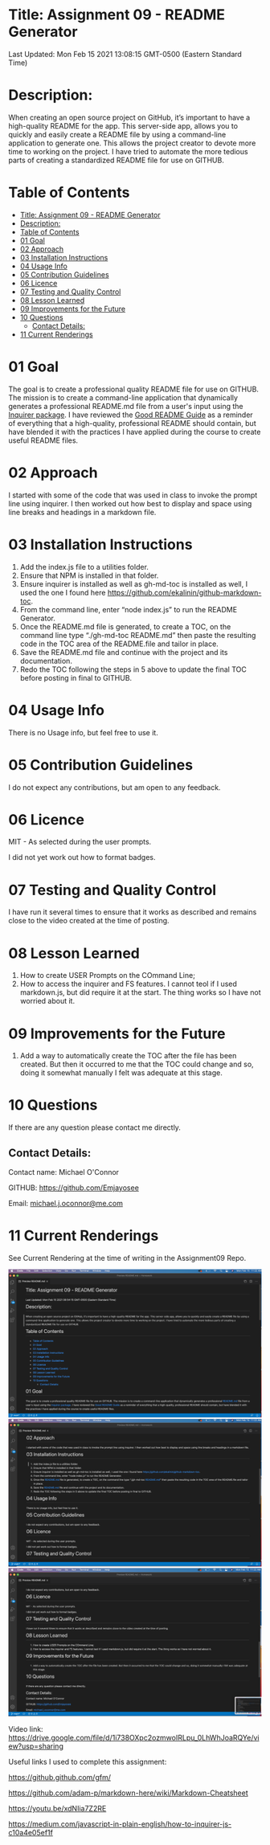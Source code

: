 # Title: Assignment 09 - README Generator

Last Updated: Mon Feb 15 2021 13:08:15 GMT-0500 (Eastern Standard Time) 

# Description: 

When creating an open source project on GitHub, it’s important to have a high-quality README for the app.  This server-side app, allows you to  quickly and easily create a README file by using a command-line application to generate one. This allows the project creator to devote more time to working on the project.  I have tried to automate the more tedious parts of creating a standardized README file for use on GITHUB.

# Table of Contents

   * [Title: Assignment 09 - README Generator](#title-assignment-09---readme-generator)
   * [Description:](#description)
   * [Table of Contents](#table-of-contents)
   * [01 Goal](#01-goal)
   * [02 Approach](#02-approach)
   * [03 Installation Instructions](#03-installation-instructions)
   * [04 Usage Info](#04-usage-info)
   * [05 Contribution Guidelines](#05-contribution-guidelines)
   * [06 Licence](#06-licence)
   * [07 Testing and Quality Control](#07-testing-and-quality-control)
   * [08 Lesson Learned](#08-lesson-learned)
   * [09 Improvements for the Future](#09-improvements-for-the-future)
   * [10 Questions](#10-questions)
      * [Contact Details:](#contact-details)
   * [11 Current Renderings](#11-current-renderings)

# 01 Goal 

The goal is to create a professional quality README file for use on GITHUB.  The mission is to create a command-line application that dynamically generates a professional README.md file from a user's input using the [Inquirer package](https://www.npmjs.com/package/inquirer). I have reviewed the [Good README Guide](../../01-HTML-Git-CSS/04-Important/Good-README-Guide/README.md) as a reminder of everything that a high-quality, professional README should contain, but have blended it with the practices I have applied during the course to create useful README files.  

# 02 Approach 

I started with some of the code that was used in class to invoke the prompt line using inquirer.  I then worked out how best to display and space using line breaks and headings in a markdown file.

# 03 Installation Instructions 

1. Add the index.js file to a utilities folder.
2. Ensure that NPM is installed in that folder.
3. Ensure inquirer is installed as well as gh-md-toc is installed as well, I used the one I found here https://github.com/ekalinin/github-markdown-toc.
4. From the command line, enter “node index.js” to run the README Generator.
5. Once the README.md file is generated, to create a TOC, on the command line type “./gh-md-toc README.md” then paste the resulting code in the TOC area of the README.file and tailor in place.
6. Save the README.md file and continue with the project and its documentation.
7. Redo the TOC following the steps in 5 above to update the final TOC before posting in final to GITHUB.

# 04 Usage Info 

There is no Usage info, but feel free to use it.

# 05 Contribution Guidelines 

I do not expect any contributions, but am open to any feedback.

# 06 Licence 

 MIT - As selected during the user prompts.

I did not yet work out how to format badges.

# 07 Testing and Quality Control 

I have run it several times to ensure that it works as described and remains close to the video created at the time of posting.

# 08 Lesson Learned 

1. How to create USER Prompts on the COmmand Line;
2. How to access the inquirer and FS features.  I cannot teol if I used markdown.js, but did require it at the start.  The thing works so I have not worried about it.

# 09 Improvements for the Future 

1. Add a way to automatically create the TOC after the file has been created. But then it occurred to me that the TOC could change and so, doing it somewhat manually I felt was adequate at this stage.

# 10 Questions 

If there are any question please contact me directly. 

## Contact Details: 

Contact name: Michael O'Connor 

GITHUB: https://github.com/Emjayosee 

Email: michael.j.oconnor@me.com

# 11 Current Renderings

See Current Rendering at the time of writing in the Assignment09 Repo. 

![alt text](Assets/README_SCREENSHOT1.png)
![alt text](Assets/README_SCREENSHOT2.png)
![alt text](Assets/README_SCREENSHOT3.png)

Video link:  https://drive.google.com/file/d/1i738OXpc2ozmwoIRLpu_0LhWhJoaRQYe/view?usp=sharing

Useful links I used to complete this assignment: 

https://github.github.com/gfm/

https://github.com/adam-p/markdown-here/wiki/Markdown-Cheatsheet

https://youtu.be/xdNIia7Z2RE

https://medium.com/javascript-in-plain-english/how-to-inquirer-js-c10a4e05ef1f

